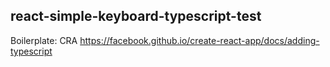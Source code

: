 ## react-simple-keyboard-typescript-test
Boilerplate: CRA https://facebook.github.io/create-react-app/docs/adding-typescript

